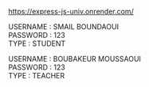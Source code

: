 https://express-js-univ.onrender.com/

USERNAME : SMAIL BOUNDAOUI  
PASSWORD : 123  
TYPE : STUDENT  
  
USERNAME : BOUBAKEUR MOUSSAOUI  
PASSWORD : 123  
TYPE : TEACHER  
